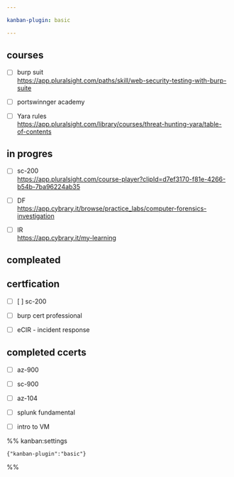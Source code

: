 ```yaml
---

kanban-plugin: basic

---
```


## courses

- [ ] burp suit <br>https://app.pluralsight.com/paths/skill/web-security-testing-with-burp-suite
- [ ] portswinnger academy
- [ ] Yara rules <br>https://app.pluralsight.com/library/courses/threat-hunting-yara/table-of-contents


## in progres

- [ ] sc-200 <br>https://app.pluralsight.com/course-player?clipId=d7ef3170-f81e-4266-b54b-7ba96224ab35
- [ ] DF <br>https://app.cybrary.it/browse/practice_labs/computer-forensics-investigation
- [ ] IR<br>https://app.cybrary.it/my-learning


## compleated



## certfication

- [ ] [ ] sc-200
- [ ] burp cert professional
- [ ] eCIR - incident response


## completed ccerts

- [ ] az-900
- [ ] sc-900
- [ ] az-104
- [ ] splunk fundamental
- [ ] intro to VM




%% kanban:settings
```
{"kanban-plugin":"basic"}
```
%%